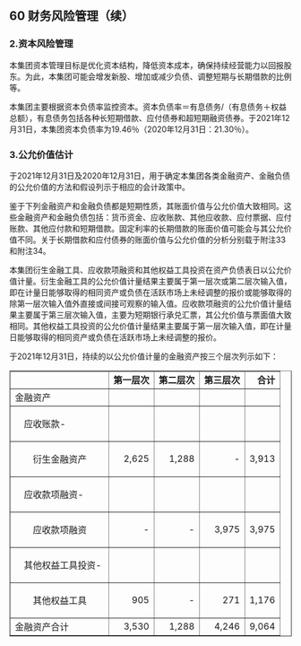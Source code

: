 ## 60  财务风险管理（续）

### 2.资本风险管理

本集团资本管理目标是优化资本结构，降低资本成本，确保持续经营能力以回报股东。为此，本集团可能会增发新股、增加或减少负债、调整短期与长期借款的比例等。

本集团主要根据资本负债率监控资本。资本负债率＝有息债务/（有息债务＋权益总额），有息债务包括各种长短期借款、应付债券和超短期融资债券。于2021年12月31日，本集团资本负债率为19.46％（2020年12月31日：21.30％）。

### 3.公允价值估计

于2021年12月31日及2020年12月31日，用于确定本集团各类金融资产、金融负债的公允价值的方法和假设列示于相应的会计政策中。

鉴于下列金融资产和金融负债都是短期性质，其账面价值与公允价值大致相同。这些金融资产和金融负债包括：货币资金、应收账款、其他应收款、应付票据、应付账款、其他应付款和短期借款。固定利率的长期借款的账面价值可能会与其公允价值不同。关于长期借款和应付债券的账面价值与公允价值的分析分别载于附注33和附注34。

本集团衍生金融工具、应收款项融资和其他权益工具投资在资产负债表日以公允价值计量。衍生金融工具的公允价值计量结果主要属于第一层次或第二层次输入值，即在计量日能够取得的相同资产或负债在活跃市场上未经调整的报价或能够取得的除第一层次输入值外直接或间接可观察的输入值。应收款项融资的公允价值计量结果主要属于第三层次输入值，主要为短期银行承兑汇票，其公允价值与票面值大致相同。其他权益工具投资的公允价值计量结果主要属于第一层次输入值，即在计量日能够取得的相同资产或负债在活跃市场上未经调整的报价。

于2021年12月31日，持续的以公允价值计量的金融资产按三个层次列示如下：

<table border="1" cellspacing="0" cellpadding="6" align="center">
<tbody>
<tr>
<td>&nbsp;</td>
<td style="text-align: right;"><span style="font-weight: bold;">第一层次</span></td>
<td style="text-align: right;"><span style="font-weight: bold;">第二层次</span></td>
<td style="text-align: right;"><span style="font-weight: bold;">第三层次</span></td>
<td style="text-align: right;"><span style="font-weight: bold;">合计</span></td>
</tr>
<tr>
<td>金融资产</td>
<td style="text-align: right;">&nbsp;</td>
<td style="text-align: right;">&nbsp;</td>
<td style="text-align: right;">&nbsp;</td>
<td style="text-align: right;">&nbsp;</td>
</tr>
<tr>
<td>
<p style="text-indent: 1em;">应收账款-</p>
</td>
<td style="text-align: right;">&nbsp;</td>
<td style="text-align: right;">&nbsp;</td>
<td style="text-align: right;">&nbsp;</td>
<td style="text-align: right;">&nbsp;</td>
</tr>
<tr>
<td>
<p style="text-indent: 2em;">衍生金融资产</p>
</td>
<td style="text-align: right;">2,625</td>
<td style="text-align: right;">1,288</td>
<td style="text-align: right;">-</td>
<td style="text-align: right;">3,913</td>
</tr>
<tr>
<td>
<p style="text-indent: 1em;">应收款项融资-</p>
</td>
<td style="text-align: right;">&nbsp;</td>
<td style="text-align: right;">&nbsp;</td>
<td style="text-align: right;">&nbsp;</td>
<td style="text-align: right;">&nbsp;</td>
</tr>
<tr>
<td>
<p style="text-indent: 2em;">应收款项融资</p>
</td>
<td style="text-align: right;">-</td>
<td style="text-align: right;">-</td>
<td style="text-align: right;">3,975</td>
<td style="text-align: right;">3,975</td>
</tr>
<tr>
<td>
<p style="text-indent: 1em;">其他权益工具投资-&nbsp;</p>
</td>
<td style="text-align: right;">&nbsp;</td>
<td style="text-align: right;">&nbsp;</td>
<td style="text-align: right;">&nbsp;</td>
<td style="text-align: right;">&nbsp;</td>
</tr>
<tr>
<td>
<p style="text-indent: 2em;">其他权益工具</p>
</td>
<td style="text-align: right;">905</td>
<td style="text-align: right;">-</td>
<td style="text-align: right;">271</td>
<td style="text-align: right;">1,176</td>
</tr>
<tr>
<td>金融资产合计</td>
<td style="text-align: right;">3,530</td>
<td style="text-align: right;">1,288</td>
<td style="text-align: right;">4,246</td>
<td style="text-align: right;">9,064</td>
</tr>
</tbody>
</table>

